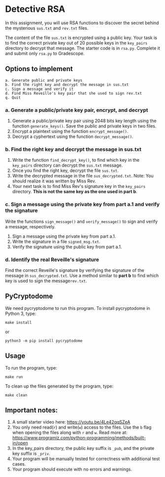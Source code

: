 # Detective RSA

In this assignment, you will use RSA functions to discover the secret behind the mysterious `sus.txt` and `rev.txt` files.

The content of the file `sus.txt` is encrypted using a public key. Your task is to find the correct
private key out of 20 possible keys in the `key_pairs` directory to decrypt that message.
The starter code is in `rsa.py`. Complete it and submit only `rsa.py` to Gradescope.

## Options to implement

```
a. Generate public and private keys 
b. Find the right key and decrypt the message in sus.txt 
c. Sign a message and verify it 
d. Find Miss Reveille's key pair that she used to sign rev.txt 
q. Quit 
```

### a. Generate a public/private key pair, encrypt, and decrypt
1. Generate a public/private key pair using 2048 bits key length using the function `generate_keys()`. Save the public and private keys in two files.
1. Encrypt a plaintext using the function `encrypt_message()`.
1. Decrypt a cyphertext using the function `decrypt_message()`.

### b. Find the right key and decrypt the message in sus.txt

1. Write the function `find_decrypt_key()`, to find which key in the `key_pairs` directory can decrypt the `sus.txt` message.
1. Once you find the right key, decrypt the file `sus.txt`. 
1. Write the decrypted message in the file `sus_decrypted.txt`. Note: You should realize it was written by Miss Rev.
1. Your next task is to find Miss Rev's signature key in the `key_pairs` directory. **This is not the same key as the one used in part b**.

### c. Sign a message using the private key from part a.1 and verify the signature

Write the functions `sign_message()` and `verify_message()` to sign and verify a message, respectively.
1. Sign a message using the private key from part a.1.
1. Write the signature in a file `signed_msg.txt`.
1. Verify the signature using the public key from part a.1.

### d. Identify the real Reveille's signature
Find the correct Reveille's signature by verifying the signature of the message in `sus_decrypted.txt`.
Use a method similar to **part b** to find which key is used to sign the message`rev.txt`.

## PyCryptodome
We need pycryptodome to run this program. To install pycryptodome in Python 3, type:
```
make install
```
or
```
python3 -m pip install pycryptodome
```

## Usage
To run the program, type:

```
make run
```

To clean up the files generated by the program, type:

```
make clean
```

## Important notes:
1. A small starter video here: https://youtu.be/4Le42qqSZeA
2. You only need read(`r`) and write(`w`) access to the files. Use the `b` flag when opening the files along with `r` and `w`. Read more at: https://www.programiz.com/python-programming/methods/built-in/open
3. In the key_pairs directory, the public key suffix is `_pub`, and the private key suffix is `_priv`.
4. Your program will be manually tested for correctness with additional test cases.
5. Your program should execute with no errors and warnings.
